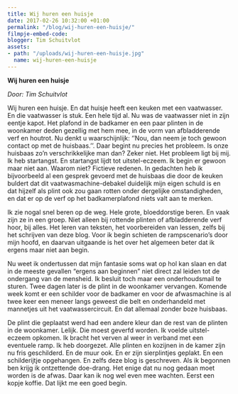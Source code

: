 ```yaml
---
title: Wij huren een huisje
date: 2017-02-26 10:32:00 +01:00
permalink: "/blog/wij-huren-een-huisje/"
filmpje-embed-code: 
blogger: Tim Schuitvlot
assets:
- path: "/uploads/wij-huren-een-huisje.jpg"
  name: wij-huren-een-huisje
---
```


**Wij huren een huisje**

*Door: Tim Schuitvlot*

Wij huren een huisje. En dat huisje heeft een keuken met een vaatwasser. En die vaatwasser is stuk. Een hele tijd al. Nu was de vaatwasser niet in zijn eentje kapot. Het plafond in de badkamer en een paar plinten in de woonkamer deden gezellig met hem mee, in de vorm van afbladderende verf en houtrot. Nu denkt u waarschijnlijk: ‘’Nou, dan neem je toch gewoon contact op met de huisbaas.’’. Daar begint nu precies het probleem. Is onze huisbaas zo’n verschrikkelijke man dan? Zeker niet. Het probleem ligt bij mij. Ik heb startangst. En startangst lijdt tot uitstel-eczeem. Ik begin er gewoon maar niet aan. Waarom niet? Fictieve redenen. In gedachten heb ik bijvoorbeeld al een gesprek gevoerd met de huisbaas die door de keuken buldert dat dit vaatwasmachine-debakel duidelijk mijn eigen schuld is en dat hijzelf als plint ook zou gaan rotten onder dergelijke omstandigheden, en dat er op de verf op het badkamerplafond niets valt aan te merken.

Ik zie nogal snel beren op de weg. Hele grote, bloeddorstige beren. En vaak zijn ze in een groep. Niet alleen bij rottende plinten of afbladderende verf hoor, bij alles. Het leren van teksten, het voorbereiden van lessen, zelfs bij het schrijven van deze blog. Voor ik begin schieten de rampscenario’s door mijn hoofd, en daarvan uitgaande is het over het algemeen beter dat ik ergens maar niet aan begin. 

Nu weet ik ondertussen dat mijn fantasie soms wat op hol kan slaan en dat in de meeste gevallen “ergens aan beginnen” niet direct zal leiden tot de ondergang van de mensheid. Ik besluit toch maar een onderhoudsmail te sturen. Twee dagen later is de plint in de woonkamer vervangen. Komende week komt er een schilder voor de badkamer en voor de afwasmachine is al twee keer een meneer langs geweest die belt en onderhandeld met mannetjes uit het vaatwassercircuit. En dat allemaal zonder boze huisbaas.

De plint die geplaatst werd had een andere kleur dan de rest van de plinten in de woonkamer. Lelijk. Die moest geverfd worden. Ik voelde uitstel-eczeem opkomen. Ik bracht het verven al weer in verband met een eventuele ramp. Ik heb doorgezet. Alle plinten en kozijnen in de kamer zijn nu fris geschilderd. En de muur ook. En er zijn sierplintjes geplakt. En een schilderijtje opgehangen. En zelfs deze blog is geschreven. Als ik begonnen ben krijg ik ontzettende doe-drang. Het enige dat nu nog gedaan moet worden is de afwas. Daar kan ik nog wel even mee wachten. Eerst een kopje koffie. Dat lijkt me een goed begin.
